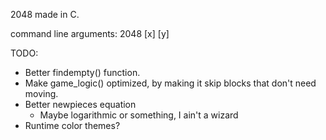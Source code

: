 2048 made in C.

command line arguments:
2048 [x] [y]

TODO:
- Better findempty() function.
- Make game_logic() optimized, by making it skip blocks that don't need moving.
- Better newpieces equation
  - Maybe logarithmic or something, I ain't a wizard
- Runtime color themes?
